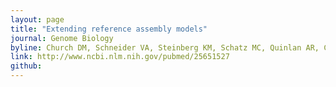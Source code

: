 ```yaml
---
layout: page
title: "Extending reference assembly models"
journal: Genome Biology
byline: Church DM, Schneider VA, Steinberg KM, Schatz MC, Quinlan AR, Chin CS, Kitts PA, Aken B, Marth GT, Hoffman MM, Herrero J, Mendoza ML, Durbin R, Flicek P. 2015.
link: http://www.ncbi.nlm.nih.gov/pubmed/25651527
github: 
---
```


 